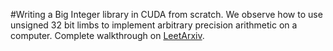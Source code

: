#Writing a Big Integer library in CUDA from scratch.
We observe how to use unsigned 32 bit limbs to implement arbitrary precision arithmetic on a computer.
Complete walkthrough on [LeetArxiv](https://leetarxiv.substack.com/p/building-a-gpu-big-integer-library).
